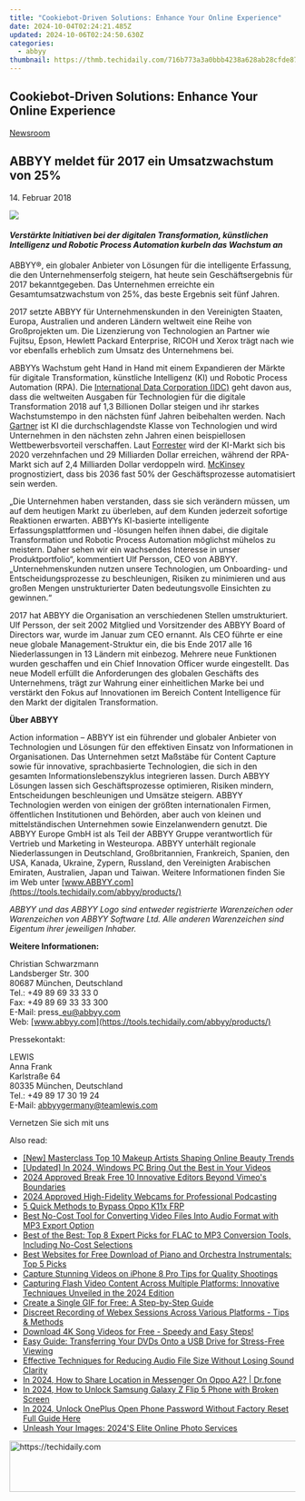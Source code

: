 ```yaml
---
title: "Cookiebot-Driven Solutions: Enhance Your Online Experience"
date: 2024-10-04T02:24:21.485Z
updated: 2024-10-06T02:24:50.630Z
categories:
  - abbyy
thumbnail: https://thmb.techidaily.com/716b773a3a0bbb4238a628ab28cfde8731d3dd391169cbf818a66e733201ea5d.jpg
---
```


## Cookiebot-Driven Solutions: Enhance Your Online Experience

[Newsroom](https://tools.techidaily.com/abbyy/products/)

## ABBYY meldet für 2017 ein Umsatzwachstum von 25%

14\. Februar 2018

![](https://content.abbyy.com/-/media/project/abbyy/abbyy/branchtemplates/shutterstock_1272462163_1296-x-729.jpg?h=729&iar=0&w=1296)

#### _Verstärkte Initiativen bei der digitalen Transformation, künstlichen Intelligenz und Robotic Process Automation kurbeln das Wachstum an_

  
ABBYY®, ein globaler Anbieter von Lösungen für die intelligente Erfassung, die den Unternehmenserfolg steigern, hat heute sein Geschäftsergebnis für 2017 bekanntgegeben. Das Unternehmen erreichte ein Gesamtumsatzwachstum von 25%, das beste Ergebnis seit fünf Jahren.

2017 setzte ABBYY für Unternehmenskunden in den Vereinigten Staaten, Europa, Australien und anderen Ländern weltweit eine Reihe von Großprojekten um. Die Lizenzierung von Technologien an Partner wie Fujitsu, Epson, Hewlett Packard Enterprise, RICOH und Xerox trägt nach wie vor ebenfalls erheblich zum Umsatz des Unternehmens bei.

ABBYYs Wachstum geht Hand in Hand mit einem Expandieren der Märkte für digitale Transformation, künstliche Intelligenz (KI) und Robotic Process Automation (RPA). Die [International Data Corporation (IDC)](https://www.idc.com/getdoc.jsp?containerId=IDC%5FP32575 "IDC") geht davon aus, dass die weltweiten Ausgaben für Technologien für die digitale Transformation 2018 auf 1,3 Billionen Dollar steigen und ihr starkes Wachstumstempo in den nächsten fünf Jahren beibehalten werden. Nach [Gartner](https://www.gartner.com/smarterwithgartner/top-trends-in-the-gartner-hype-cycle-for-emerging-technologies-2017/ "Gartner") ist KI die durchschlagendste Klasse von Technologien und wird Unternehmen in den nächsten zehn Jahren einen beispiellosen Wettbewerbsvorteil verschaffen. Laut [Forrester](https://www.forrester.com/report/The+RPA+Market+Will+Reach+29+Billion+By+2021/-/E-RES137229 "Forrester") wird der KI-Markt sich bis 2020 verzehnfachen und 29 Milliarden Dollar erreichen, während der RPA-Markt sich auf 2,4 Milliarden Dollar verdoppeln wird. [McKinsey](https://www.mckinsey.com/business-functions/digital-mckinsey/our-insights/where-machines-could-replace-humans-and-where-they-cant-yet "McKinsey") prognostiziert, dass bis 2036 fast 50% der Geschäftsprozesse automatisiert sein werden.

„Die Unternehmen haben verstanden, dass sie sich verändern müssen, um auf dem heutigen Markt zu überleben, auf dem Kunden jederzeit sofortige Reaktionen erwarten. ABBYYs KI-basierte intelligente Erfassungsplattformen und -lösungen helfen ihnen dabei, die digitale Transformation und Robotic Process Automation möglichst mühelos zu meistern. Daher sehen wir ein wachsendes Interesse in unser Produktportfolio“, kommentiert Ulf Persson, CEO von ABBYY. „Unternehmenskunden nutzen unsere Technologien, um Onboarding- und Entscheidungsprozesse zu beschleunigen, Risiken zu minimieren und aus großen Mengen unstrukturierter Daten bedeutungsvolle Einsichten zu gewinnen.“

2017 hat ABBYY die Organisation an verschiedenen Stellen umstrukturiert. Ulf Persson, der seit 2002 Mitglied und Vorsitzender des ABBYY Board of Directors war, wurde im Januar zum CEO ernannt. Als CEO führte er eine neue globale Management-Struktur ein, die bis Ende 2017 alle 16 Niederlassungen in 13 Ländern mit einbezog. Mehrere neue Funktionen wurden geschaffen und ein Chief Innovation Officer wurde eingestellt. Das neue Modell erfüllt die Anforderungen des globalen Geschäfts des Unternehmens, trägt zur Wahrung einer einheitlichen Marke bei und verstärkt den Fokus auf Innovationen im Bereich Content Intelligence für den Markt der digitalen Transformation.

  
**Über ABBYY**

Action information – ABBYY ist ein führender und globaler Anbieter von Technologien und Lösungen für den effektiven Einsatz von Informationen in Organisationen. Das Unternehmen setzt Maßstäbe für Content Capture sowie für innovative, sprachbasierte Technologien, die sich in den gesamten Informationslebenszyklus integrieren lassen. Durch ABBYY Lösungen lassen sich Geschäftsprozesse optimieren, Risiken mindern, Entscheidungen beschleunigen und Umsätze steigern. ABBYY Technologien werden von einigen der größten internationalen Firmen, öffentlichen Institutionen und Behörden, aber auch von kleinen und mittelständischen Unternehmen sowie Einzelanwendern genutzt. Die ABBYY Europe GmbH ist als Teil der ABBYY Gruppe verantwortlich für Vertrieb und Marketing in Westeuropa. ABBYY unterhält regionale Niederlassungen in Deutschland, Großbritannien, Frankreich, Spanien, den USA, Kanada, Ukraine, Zypern, Russland, den Vereinigten Arabischen Emiraten, Australien, Japan und Taiwan. Weitere Informationen finden Sie im Web unter [www.ABBYY.com](https://tools.techidaily.com/abbyy/products/)

_ABBYY und das ABBYY Logo sind entweder registrierte Warenzeichen oder Warenzeichen von ABBYY Software Ltd. Alle anderen Warenzeichen sind Eigentum ihrer jeweiligen Inhaber._ 

  
**Weitere Informationen:**

Christian Schwarzmann  
Landsberger Str. 300  
80687 München, Deutschland  
Tel.: +49 89 69 33 33 0  
Fax: +49 89 69 33 33 300  
E-Mail: press\_eu@abbyy.com  
Web: [www.abbyy.com](https://tools.techidaily.com/abbyy/products/)

Pressekontakt:

LEWIS  
Anna Frank  
Karlstraße 64  
80335 München, Deutschland  
Tel.: +49 89 17 30 19 24  
E-Mail: [abbyygermany@teamlewis.com](https://tools.techidaily.com/abbyy/products/)

Vernetzen Sie sich mit uns

<ins class="adsbygoogle"
     style="display:block"
     data-ad-format="autorelaxed"
     data-ad-client="ca-pub-7571918770474297"
     data-ad-slot="1223367746"></ins>

<ins class="adsbygoogle"
     style="display:block"
     data-ad-client="ca-pub-7571918770474297"
     data-ad-slot="8358498916"
     data-ad-format="auto"
     data-full-width-responsive="true"></ins>

<span class="atpl-alsoreadstyle">Also read:</span>
<div><ul>
<li><a href="https://youtube-docs.techidaily.com/asterclass-top-10-makeup-artists-shaping-online-beauty-trends/"><u>[New] Masterclass Top 10 Makeup Artists Shaping Online Beauty Trends</u></a></li>
<li><a href="https://article-posts.techidaily.com/updated-in-2024-windows-pc-bring-out-the-best-in-your-videos/"><u>[Updated] In 2024, Windows PC Bring Out the Best in Your Videos</u></a></li>
<li><a href="https://vimeo-videos.techidaily.com/2024-approved-break-free-10-innovative-editors-beyond-vimeos-boundaries/"><u>2024 Approved Break Free 10 Innovative Editors Beyond Vimeo's Boundaries</u></a></li>
<li><a href="https://some-techniques.techidaily.com/2024-approved-high-fidelity-webcams-for-professional-podcasting/"><u>2024 Approved High-Fidelity Webcams for Professional Podcasting</u></a></li>
<li><a href="https://android-frp.techidaily.com/5-quick-methods-to-bypass-oppo-k11x-frp-by-drfone-android/"><u>5 Quick Methods to Bypass Oppo K11x FRP</u></a></li>
<li><a href="https://discover-brilliant.techidaily.com/best-no-cost-tool-for-converting-video-files-into-audio-format-with-mp3-export-option/"><u>Best No-Cost Tool for Converting Video Files Into Audio Format with MP3 Export Option</u></a></li>
<li><a href="https://discover-brilliant.techidaily.com/best-of-the-best-top-8-expert-picks-for-flac-to-mp3-conversion-tools-including-no-cost-selections/"><u>Best of the Best: Top 8 Expert Picks for FLAC to MP3 Conversion Tools, Including No-Cost Selections</u></a></li>
<li><a href="https://discover-brilliant.techidaily.com/best-websites-for-free-download-of-piano-and-orchestra-instrumentals-top-5-picks/"><u>Best Websites for Free Download of Piano and Orchestra Instrumentals: Top 5 Picks</u></a></li>
<li><a href="https://fox-friendly.techidaily.com/capture-stunning-videos-on-iphone-8-pro-tips-for-quality-shootings/"><u>Capture Stunning Videos on iPhone 8 Pro Tips for Quality Shootings</u></a></li>
<li><a href="https://discover-brilliant.techidaily.com/capturing-flash-video-content-across-multiple-platforms-innovative-techniques-unveiled-in-the-2024-edition/"><u>Capturing Flash Video Content Across Multiple Platforms: Innovative Techniques Unveiled in the 2024 Edition</u></a></li>
<li><a href="https://discover-brilliant.techidaily.com/create-a-single-gif-for-free-a-step-by-step-guide/"><u>Create a Single GIF for Free: A Step-by-Step Guide</u></a></li>
<li><a href="https://discover-brilliant.techidaily.com/discreet-recording-of-webex-sessions-across-various-platforms-tips-and-methods/"><u>Discreet Recording of Webex Sessions Across Various Platforms - Tips & Methods</u></a></li>
<li><a href="https://discover-brilliant.techidaily.com/download-4k-song-videos-for-free-speedy-and-easy-steps/"><u>Download 4K Song Videos for Free - Speedy and Easy Steps!</u></a></li>
<li><a href="https://discover-brilliant.techidaily.com/easy-guide-transferring-your-dvds-onto-a-usb-drive-for-stress-free-viewing/"><u>Easy Guide: Transferring Your DVDs Onto a USB Drive for Stress-Free Viewing</u></a></li>
<li><a href="https://discover-brilliant.techidaily.com/effective-techniques-for-reducing-audio-file-size-without-losing-sound-clarity/"><u>Effective Techniques for Reducing Audio File Size Without Losing Sound Clarity</u></a></li>
<li><a href="https://review-topics.techidaily.com/in-2024-how-to-share-location-in-messenger-on-oppo-a2-drfone-by-drfone-virtual-android/"><u>In 2024, How to Share Location in Messenger On Oppo A2? | Dr.fone</u></a></li>
<li><a href="https://android-unlock.techidaily.com/in-2024-how-to-unlock-samsung-galaxy-z-flip-5-phone-with-broken-screen-by-drfone-android/"><u>In 2024, How to Unlock Samsung Galaxy Z Flip 5 Phone with Broken Screen</u></a></li>
<li><a href="https://easy-unlock-android.techidaily.com/in-2024-unlock-oneplus-open-phone-password-without-factory-reset-full-guide-here-by-drfone-android/"><u>In 2024, Unlock OnePlus Open Phone Password Without Factory Reset Full Guide Here</u></a></li>
<li><a href="https://buynow-help.techidaily.com/unleash-your-images-2024s-elite-online-photo-services/"><u>Unleash Your Images: 2024'S Elite Online Photo Services</u></a></li>
</ul></div>

<!-- affiliate ads begin -->
<a href="https://appsumo.8odi.net/c/5597632/1062450/7443" target="_top" id="1062450">
  <img src="//a.impactradius-go.com/display-ad/7443-1062450" border="0" alt="https://techidaily.com" width="600" height="90"/>
</a>
<img height="0" width="0" src="https://appsumo.8odi.net/i/5597632/1062450/7443" style="position:absolute;visibility:hidden;" border="0" />
<!-- affiliate ads end -->

